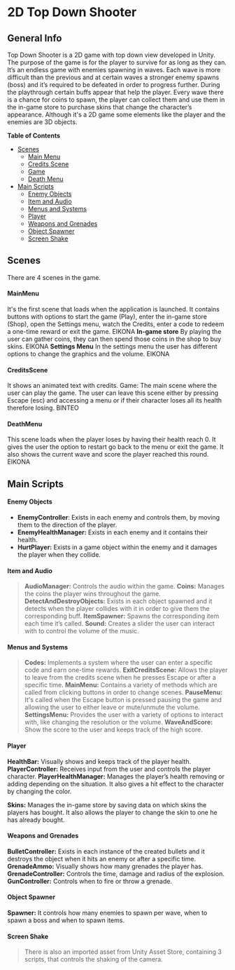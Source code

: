 # 2D Top Down Shooter

## General Info

Top Down Shooter is a 2D game with top down view developed in Unity. The purpose of the game is for the player to survive for as long as they can. It’s an endless game with enemies spawning in waves. Each wave is more difficult than the previous and at certain waves a stronger enemy spawns (boss) and it’s required to be defeated in order to progress further. During the playthrough certain buffs appear that help the player. Every wave there is a chance for coins to spawn, the player can collect them and use them in the in-game store to purchase skins that change the character’s appearance.
Although it's a 2D game some elements like the player and the enemies are 3D objects.

**Table of Contents**
- [Scenes](#Scenes)
  - [Main Menu](#MaiMenu)
  - [Credits Scene](#CreditsScene) 
  - [Game](#Game)
  - [Death Menu](#DeathMenu)
- [Main Scripts](#Main-Scripts)
  - [Enemy Objects](#Enemy-Objects)
  - [Item and Audio](#Item-and-Audio)
  - [Menus and Systems](#Menus-and-Systems)
  - [Player](#Player)
  - [Weapons and Grenades](#Weapons-and-Grenades)
  - [Object Spawner](#Object-Spawner)
  - [Screen Shake](#Screen-Shake)

## Scenes

There are 4 scenes in the game.
#### MainMenu
It's the first scene that loads when the application is launched. It contains buttons with options to start the game (Play), enter the in-game store (Shop), open the Settings menu, watch the Credits, enter a code to redeem a one-time reward or exit the game.
ΕΙΚΟΝΑ
**In-game store**
By playing the user can gather coins, they can then spend those coins in the shop to buy skins.
ΕΙΚΟΝΑ
**Settings Menu**
In the settings menu the user has different options to change the graphics and the volume.
ΕΙΚΟΝΑ

#### CreditsScene
It shows an animated text with credits.
Game: The main scene where the user can play the game. The user can leave this scene either by pressing Escape (esc) and accessing a menu or if their character loses all its health therefore losing.
ΒΙΝΤΕΟ

#### DeathMenu
This scene loads when the player loses by having their health reach 0. It gives the user the option to restart go back to the menu or exit the game. It also shows the current wave and score the player reached this round.
ΕΙΚΟΝΑ

## Main Scripts

#### Enemy Objects
- **EnemyController**: Exists in each enemy and controls them, by moving them to the direction of the player.
- **EnemyHealthManager:** Exists in each enemy and it contains their health.
- **HurtPlayer:** Exists in a game object within the enemy and it damages the player when they collide.

#### Item and Audio
> **AudioManager:** Controls the audio within the game.
**Coins:** Manages the coins the player wins throughout the game.
**DetectAndDestroyObjects:** Exists in each object spawned and it detects when the player collides with it in order to give them the corresponding buff.
**ItemSpawner:** Spawns the corresponding item each time it’s called.
**Sound:** Creates a slider the user can interact with to control the volume of the music.

#### Menus and Systems
> **Codes:** Implements a system where the user can enter a specific code and earn one-time rewards.
**ExitCreditsScene:** Allows the player to leave from the credits scene when he presses Escape or after a specific time.
**MainMenu:** Contains a variety of methods which are called from clicking buttons in order to change scenes.
**PauseMenu:** It's called when the Escape button is pressed pausing the game and allowing the user to either leave or mute/unmute the volume.
**SettingsMenu:** Provides the user with a variety of options to interact with, like changing the resolution or the volume.
**WaveAndScore:** Show the score to the user and keeps track of the high score.

#### Player
**HealthBar:** Visually shows and keeps track of the player health.
**PlayerController:** Receives input from the user and controls the player character.
**PlayerHealthManager:** Manages the player’s health removing or adding depending on the situation. It also gives a hit effect to the character by changing the color.

**Skins:** Manages the in-game store by saving data on which skins the players has bought. It also allows the player to change the skin to one he has already bought.

#### Weapons and Grenades
**BulletController:** Exists in each instance of the created bullets and it destroys the object when it hits an enemy or after a specific time. 
**GrenadeAmmo:** Visually shows how many grenades the player has.
**GrenadeController:** Controls the time, damage and radius of the explosion.
**GunController:** Controls when to fire or throw a grenade.

#### Object Spawner
**Spawner:** It controls how many enemies to spawn per wave, when to spawn a boss and when to spawn items.

#### Screen Shake
> There is also an imported asset from Unity Asset Store, containing 3 scripts, that controls the shaking of the camera.

